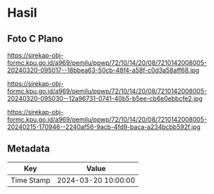 # Hasil

## Foto C Plano

https://sirekap-obj-formc.kpu.go.id/a969/pemilu/ppwp/72/10/14/20/08/7210142008005-20240320-095017--18bbea63-50cb-48f4-a58f-c0d3a58aff68.jpg

https://sirekap-obj-formc.kpu.go.id/a969/pemilu/ppwp/72/10/14/20/08/7210142008005-20240320-095030--12a96731-0741-40b5-b5ee-cb6e0ebbcfe2.jpg

https://sirekap-obj-formc.kpu.go.id/a969/pemilu/ppwp/72/10/14/20/08/7210142008005-20240215-170946--2240af56-9acb-4fd9-baca-a234bcbb592f.jpg


## Metadata

| Key        | Value               |
| ---------- | ------------------- |
| Time Stamp | 2024-03-20 10:00:00 |




